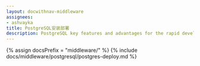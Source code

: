 ```yaml
---
layout: docwithnav-middleware
assignees:
- ashvayka
title: PostgreSQL安装部署
description: PostgreSQL key features and advantages for the rapid development of IoT projects and applications.
---
```


{% assign docsPrefix = "middleware/" %}
{% include docs/middleware/postgresql/postgres-deploy.md %}

